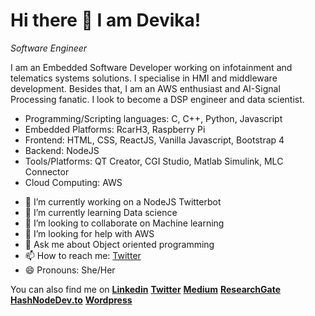 # Hi there 👋 I am Devika!

*Software Engineer*

I am an Embedded Software Developer working on infotainment and telematics systems solutions. I specialise in HMI and middleware development. Besides that, I am an AWS enthusiast and AI-Signal Processing fanatic. I look to become a DSP engineer and data scientist.

* Programming/Scripting languages: C, C++, Python, Javascript
* Embedded Platforms: RcarH3, Raspberry Pi
* Frontend: HTML, CSS, ReactJS, Vanilla Javascript, Bootstrap 4
* Backend: NodeJS
* Tools/Platforms: QT Creator, CGI Studio, Matlab Simulink, MLC Connector
* Cloud Computing: AWS

- 🔭 I’m currently working on a NodeJS Twitterbot
- 🌱 I’m currently learning Data science
- 👯 I’m looking to collaborate on Machine learning
- 🤔 I’m looking for help with AWS
- 💬 Ask me about Object oriented programming
- 📫 How to reach me: [Twitter](https://twitter.com/UltimateDevas)
- 😄 Pronouns: She/Her


You can also find me on
[**Linkedin**](https://www.linkedin.com/in/devika-ajith-b3ba14105/) [**Twitter**](https://twitter.com/UltimateDevas) 
[**Medium**](https://medium.com/@devikaajt) [**ResearchGate**](https://www.researchgate.net/profile/Devika_Ajith?_sg=V3pLE6GtUie977dic6iGVv1HoMTmWKhuR0rW3xPHWteL76iigPBYNcKDpndubCxICAyIVwN1Bs04LoI) [**HashNode**](https://hashnode.com/@dekaio)[**Dev.to**](https://dev.to/dekaio) [**Wordpress**](https://thecontroversialindian.wordpress.com/)


<!--
**dekaio/dekaio** is a ✨ _special_ ✨ repository because its `README.md` (this file) appears on your GitHub profile.
--- ⚡ Fun fact: 
Here are some ideas to get you started:


-->
